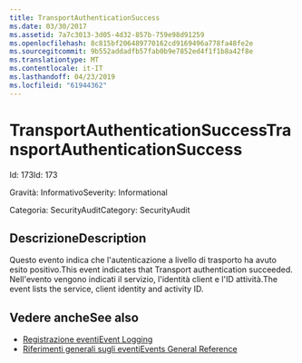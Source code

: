 ```yaml
---
title: TransportAuthenticationSuccess
ms.date: 03/30/2017
ms.assetid: 7a7c3013-3d05-4d32-857b-759e98d91259
ms.openlocfilehash: 8c815bf206489770162cd9169496a778fa48fe2e
ms.sourcegitcommit: 9b552addadfb57fab0b9e7852ed4f1f1b8a42f8e
ms.translationtype: MT
ms.contentlocale: it-IT
ms.lasthandoff: 04/23/2019
ms.locfileid: "61944362"
---
```

# <a name="transportauthenticationsuccess"></a><span data-ttu-id="98035-102">TransportAuthenticationSuccess</span><span class="sxs-lookup"><span data-stu-id="98035-102">TransportAuthenticationSuccess</span></span>
<span data-ttu-id="98035-103">Id: 173</span><span class="sxs-lookup"><span data-stu-id="98035-103">Id: 173</span></span>  
  
 <span data-ttu-id="98035-104">Gravità: Informativo</span><span class="sxs-lookup"><span data-stu-id="98035-104">Severity: Informational</span></span>  
  
 <span data-ttu-id="98035-105">Categoria: SecurityAudit</span><span class="sxs-lookup"><span data-stu-id="98035-105">Category: SecurityAudit</span></span>  
  
## <a name="description"></a><span data-ttu-id="98035-106">Descrizione</span><span class="sxs-lookup"><span data-stu-id="98035-106">Description</span></span>  
 <span data-ttu-id="98035-107">Questo evento indica che l'autenticazione a livello di trasporto ha avuto esito positivo.</span><span class="sxs-lookup"><span data-stu-id="98035-107">This event indicates that Transport authentication succeeded.</span></span> <span data-ttu-id="98035-108">Nell'evento vengono indicati il servizio, l'identità client e l'ID attività.</span><span class="sxs-lookup"><span data-stu-id="98035-108">The event lists the service, client identity and activity ID.</span></span>  
  
## <a name="see-also"></a><span data-ttu-id="98035-109">Vedere anche</span><span class="sxs-lookup"><span data-stu-id="98035-109">See also</span></span>

- [<span data-ttu-id="98035-110">Registrazione eventi</span><span class="sxs-lookup"><span data-stu-id="98035-110">Event Logging</span></span>](../../../../../docs/framework/wcf/diagnostics/event-logging/index.md)
- [<span data-ttu-id="98035-111">Riferimenti generali sugli eventi</span><span class="sxs-lookup"><span data-stu-id="98035-111">Events General Reference</span></span>](../../../../../docs/framework/wcf/diagnostics/event-logging/events-general-reference.md)
